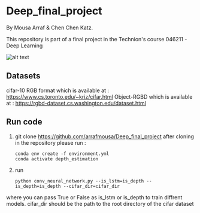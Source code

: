 # Deep_final_project
By Mousa Arraf & Chen Chen Katz.

This repository is part of a final project in the Technion's course 046211 - Deep Learning

![alt text](https://github.com/arrafmousa/Deep_final_project/blob/main/graphics/layout.png?raw=True)
## Datasets

cifar-10 RGB format
which is available at : https://www.cs.toronto.edu/~kriz/cifar.html
Object-RGBD
which is available at : https://rgbd-dataset.cs.washington.edu/dataset.html


## Run code
1. git clone https://github.com/arrafmousa/Deep_final_project
after cloning in the repository please run :
    ```
    conda env create -f environment.yml
    conda activate depth_estimation
    ```
2. run 
    ```
    python conv_neural_network.py --is_lstm=is_depth --is_depth=is_depth --cifar_dir=cifar_dir
    ```
where you can pass True or False as is_lstm or is_depth to train diffrent models.
cifar_dir should be the path to the root directory of the cifar dataset
